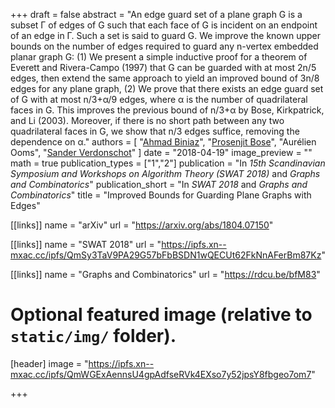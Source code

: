 +++
draft = false
abstract = "An edge guard set of a plane graph G is a subset Γ of edges of G such that each face of G is incident on an endpoint of an edge in Γ. Such a set is said to guard G. We improve the known upper bounds on the number of edges required to guard any n-vertex embedded planar graph G: (1) We present a simple inductive proof for a theorem of Everett and Rivera-Campo (1997) that G can be guarded with at most 2n/5 edges, then extend the same approach to yield an improved bound of 3n/8 edges for any plane graph, (2) We prove that there exists an edge guard set of G with at most n/3+α/9 edges, where α is the number of quadrilateral faces in G. This improves the previous bound of n/3+α by Bose, Kirkpatrick, and Li (2003). Moreover, if there is no short path between any two quadrilateral faces in G, we show that n/3 edges suffice, removing the dependence on α."
authors = [
"[Ahmad Biniaz](http://cglab.ca/~biniaz)",
"[Prosenjit Bose](http://jitbose.ca)",
"Aurélien Ooms",
"[Sander Verdonschot](http://cglab.ca/~sander)"
]
date = "2018-04-19"
image_preview = ""
math = true
publication_types = ["1","2"]
publication = "In *15th Scandinavian Symposium and Workshops on Algorithm Theory (SWAT 2018)* and *Graphs and Combinatorics*"
publication_short = "In *SWAT 2018* and *Graphs and Combinatorics*"
title = "Improved Bounds for Guarding Plane Graphs with Edges"

[[links]]
name = "arXiv"
url = "https://arxiv.org/abs/1804.07150"

[[links]]
name = "SWAT 2018"
url = "https://ipfs.xn--mxac.cc/ipfs/QmSy3TaV9PA29G57bFbBSDN1wQECUt62FkNnAFerBm87Kz"

[[links]]
name = "Graphs and Combinatorics"
url = "https://rdcu.be/bfM83"

# Optional featured image (relative to `static/img/` folder).
[header]
image = "https://ipfs.xn--mxac.cc/ipfs/QmWGExAennsU4gpAdfseRVk4EXso7y52jpsY8fbgeo7om7"

+++

<!--More detail can easily be written here using *Markdown* and $\\rm \\LaTeX$ math code.-->
